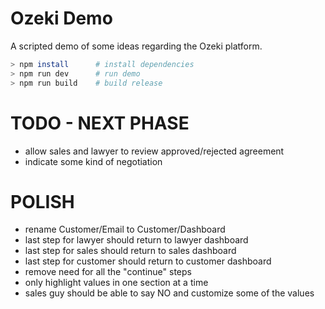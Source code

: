 # Ozeki Demo

A scripted demo of some ideas regarding the Ozeki platform.

```bash
> npm install      # install dependencies
> npm run dev      # run demo
> npm run build    # build release
```

# TODO - NEXT PHASE

  * allow sales and lawyer to review approved/rejected agreement
  * indicate some kind of negotiation

# POLISH

  * rename Customer/Email to Customer/Dashboard
  * last step for lawyer should return to lawyer dashboard
  * last step for sales should return to sales dashboard
  * last step for customer should return to customer dashboard
  * remove need for all the "continue" steps
  * only highlight values in one section at a time
  * sales guy should be able to say NO and customize some of the values
